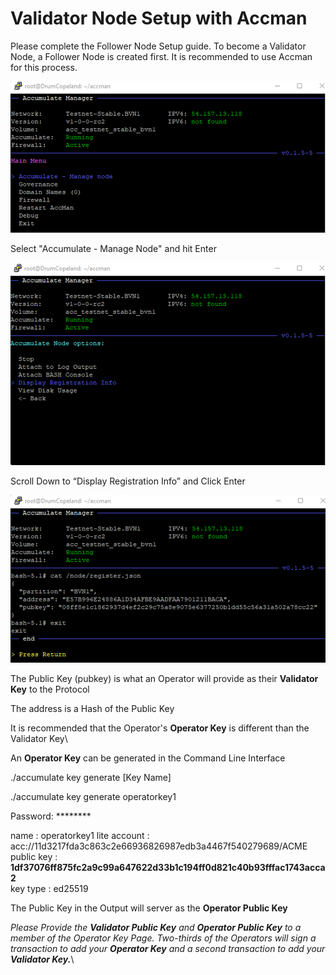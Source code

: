 # Validator Node Setup with Accman

Please complete the Follower Node Setup guide. To become a Validator Node, a Follower Node is created first. It is recommended to use Accman for this process.

![](<../.gitbook/assets/image (2).png>)

Select "Accumulate - Manage Node" and hit Enter

![](<../.gitbook/assets/image (3).png>)

Scroll Down to “Display Registration Info” and Click Enter

![](../.gitbook/assets/image.png)

The Public Key (pubkey) is what an Operator will provide as their **Validator Key** to the Protocol

The address is a Hash of the Public Key

It is recommended that the Operator's **Operator Key** is different than the Validator Key\


An **Operator Key** can be generated in the Command Line Interface

./accumulate key generate \[Key Name]

./accumulate key generate operatorkey1&#x20;

Password: \*\*\*\*\*\*\*\*&#x20;

name : operatorkey1 lite account : acc://11d3217fda3c863c2e66936826987edb3a4467f540279689/ACME\
public key : **1df37076ff875fc2a9c99a647622d33b1c194ff0d821c40b93fffac1743acca2**\
key type : ed25519

The Public Key in the Output will server as the **Operator Public Key**

_Please Provide the **Validator Public Key** and **Operator Public Key** to a member of the Operator Key Page. Two-thirds of the Operators will sign a transaction to add your **Operator Key** and a second transaction to add your **Validator Key.**_\
